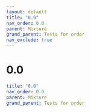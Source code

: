 ```yaml
---
layout: default
title: "0.0"
nav_order: 0.0
parent: Mixture
grand_parent: Tests for order
nav_exclude: true
---
```


# 0.0

```yaml
title: "0.0"
nav_order: 0.0
parent: Mixture
grand_parent: Tests for order
```
